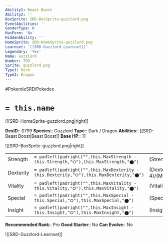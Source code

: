 ```yaml
---
Ability1: Beast Boost
Ability2: ''
BoxSprite: SRD-BoxSprite-guzzlord.png
EventAbilities: ''
GenderType: N
HasForm: 'No'
HiddenAbility: ''
HomeSprite: SRD-HomeSprite-guzzlord.png
Learnset: '[[SRD-Guzzlord-Learnset]]'
Legendary: 'Yes'
Name: Guzzlord
Number: 799
Sprite: guzzlord.png
Type1: Dark
Type2: Dragon
---
```


#PokeroleSRD/Pokedex

# `= this.name`

![[SRD-HomeSprite-guzzlord.png|right]]

**DexID**:: 0799
**Species**:: Guzzlord
**Type**:: Dark / Dragon
**Abilities**:: [[SRD-Beast Boost|Beast Boost]]
**Base HP**:: 11

![[SRD-BoxSprite-guzzlord.png|right]]

|           |                                                                                        |                                          |
| --------- | -------------------------------------------------------------------------------------- | ---------------------------------------- |
| Strength  | `= padleft(padright("",this.MaxStrength - this.Strength,"⭘"),this.MaxStrength,"⬤")`    | (Strength::6)/(MaxStrength::6)   |
| Dexterity | `= padleft(padright("",this.MaxDexterity - this.Dexterity,"⭘"),this.MaxDexterity,"⬤")` | (Dexterity:: 4)/(MaxDexterity::4) |
| Vitality  | `= padleft(padright("",this.MaxVitality - this.Vitality,"⭘"),this.MaxVitality,"⬤")`    | (Vitality::4)/(MaxVitality::4)   |
| Special   | `= padleft(padright("",this.MaxSpecial - this.Special,"⭘"),this.MaxSpecial,"⬤")`       | (Special::6)/(MaxSpecial::6)     |
| Insight   | `= padleft(padright("",this.MaxInsight - this.Insight,"⭘"),this.MaxInsight,"⬤")`       | (Insight::4)/(MaxInsight::4)     |

**Recommended Rank**:: Pro
**Good Starter**:: No
**Can Evolve**:: No

![[SRD-Guzzlord-Learnset]]